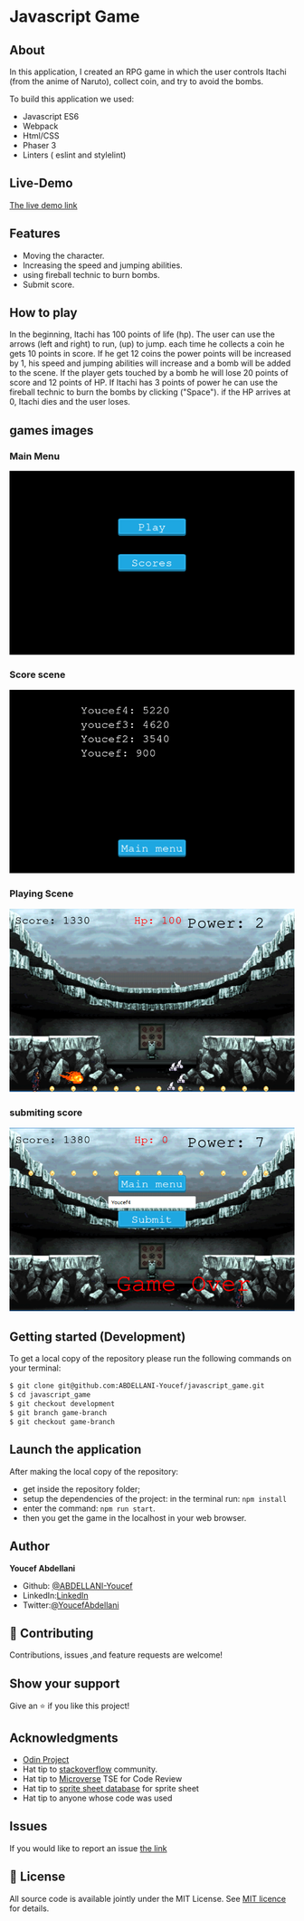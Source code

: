 # Javascript Game

## About

In this application, I created an RPG game in which the user controls Itachi (from the anime of Naruto), collect coin, and try to avoid the bombs.

To build this application we used:

- Javascript ES6
- Webpack
- Html/CSS
- Phaser 3
- Linters ( eslint and stylelint)

## Live-Demo

[The live demo link](http://youcef.abdellani.dev/javascript_game/)

## Features

- Moving the character.
- Increasing the speed and jumping abilities.
- using fireball technic to burn bombs.
- Submit score.

## How to play

In the beginning, Itachi has 100 points of life (hp). The user can use the arrows (left and right) to run, (up) to jump. each time he collects a coin he gets 10 points in score. If he get 12 coins the power points will be increased by 1, his speed and jumping abilities will increase and a bomb will be added to the scene. If the player gets touched by a bomb he will lose 20 points of score and 12 points of HP. If Itachi has 3 points of power he can use the fireball technic to burn the bombs by clicking ("Space"). if the HP arrives at 0, Itachi dies and the user loses.

## games images

### Main Menu
![Main menu](./main_scene_image.png)

### Score scene
![Scores list](./score_scene_image.png)

### Playing Scene
![Game interface](./game_image.png)

### submiting score
![Submit score](./submit_score_image.png)

## Getting started (Development)

To get a local copy of the repository please run the following commands on your terminal:

```
$ git clone git@github.com:ABDELLANI-Youcef/javascript_game.git
$ cd javascript_game
$ git checkout development
$ git branch game-branch
$ git checkout game-branch

```

## Launch the application

After making the local copy of the repository:
- get inside the repository folder;
- setup the dependencies of the project: in the terminal run: ```npm install```
- enter the command: ```npm run start```.
- then you get the game in the localhost in your web browser.

## Author

**Youcef Abdellani**

- Github: [@ABDELLANI-Youcef](https://github.com/ABDELLANI-Youcef)
- LinkedIn:[LinkedIn](linkedin.com/in/youcef-abdellani)
- Twitter:[@YoucefAbdellani](https://twitter.com/YoucefAbdellani)

## 🤝 Contributing

Contributions, issues ,and feature requests are welcome!

## Show your support

Give an ⭐️ if you like this project!

## Acknowledgments

- [Odin Project](https://www.theodinproject.com/courses/javascript/lessons/weather-app)
- Hat tip to [stackoverflow](https://stackoverflow.com) community.
- Hat tip to [Microverse](https://www.microverse.org/) TSE for Code Review
- Hat tip to [sprite sheet database](https://spritedatabase.net) for sprite sheet
- Hat tip to anyone whose code was used

## Issues
If you would like to report an issue [the link](https://github.com/ABDELLANI-Youcef/javascript_game/issues)

## 📝 License

All source code is available jointly under the MIT License.
See [MIT licence]() for details.
